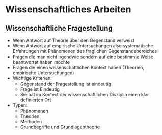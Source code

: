 # Wissenschaftliches Arbeiten

## Wissenschaftliche Fragestellung

- Wenn Antwort auf Theorie über den Gegenstand verweist
- Wenn Antwort auf empirische Untersuchungen also systematische Erfahrungen mit Phänomenen des fraglichen Gegenstandsbereiches 
- Fragen die man nicht irgendwie sondern auf eine bestimmte Weise beantwortet haben möchte
- Fragen die einen wissenschaftlichen Kontext haben (Theorien, empirische Untersuchungen)
- Wichtige Kriterien:
  - Gegenstand der Fragestellung ist eindeutig
  - Frage ist Eindeutig
  - Sie hat im Kontext der wissenschaftlichen Disziplin einen klar definierten Ort
- Typen:
  - Phänomenen
  - Theorien
  - Methoden
  - Grundbegriffe und Grundlagentheorie

